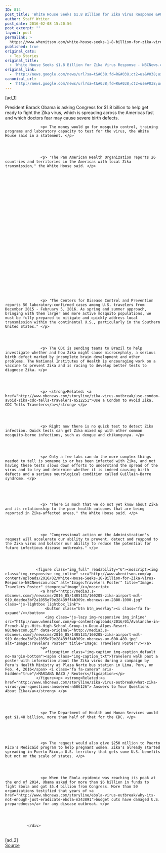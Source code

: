 ```yaml
---
ID: 814
post_title: 'White House Seeks $1.8 Billion for Zika Virus Response &#8211; NBCNews.com'
author: Staff Writer
post_date: 2016-02-08 15:20:56
post_excerpt: ""
layout: post
permalink: >
  https://www.whenitson.com/white-house-seeks-1-8-billion-for-zika-virus-response-nbcnews-com/
published: true
original_cats:
  - Top Stories
original_title:
  - 'White House Seeks $1.8 Billion for Zika Virus Response - NBCNews.com'
original_link:
  - 'http://news.google.com/news/url?sa=t&#038;fd=R&#038;ct2=us&#038;usg=AFQjCNGL7xNS7ugP6qPk18b7VBykeIKWFA&#038;clid=c3a7d30bb8a4878e06b80cf16b898331&#038;cid=52779044372015&#038;ei=VbK4VrjjOuHcwAGY0rH4AQ&#038;url=http://www.nbcnews.com/storyline/zika-virus-outbreak/white-house-seeks-1-8-billion-zika-virus-response-n513601'
canonical_url:
  - 'http://news.google.com/news/url?sa=t&#038;fd=R&#038;ct2=us&#038;usg=AFQjCNGL7xNS7ugP6qPk18b7VBykeIKWFA&#038;clid=c3a7d30bb8a4878e06b80cf16b898331&#038;cid=52779044372015&#038;ei=VbK4VrjjOuHcwAGY0rH4AQ&#038;url=http://www.nbcnews.com/storyline/zika-virus-outbreak/white-house-seeks-1-8-billion-zika-virus-response-n513601'
---
```

 [ad_1]
<br><div itemprop="articleBody" readability="93.947116916215">
                    <p> President Barack Obama is asking Congress for $1.8 billion to help get ready to fight the Zika virus, which is spreading across the Americas fast and which doctors fear may cause severe birth defects. </p>
                
              
              
              
                    <p> The money would go for mosquito control, training programs and laboratory capacity to test for the virus, the White House said in a statement. </p>
                
              
              
              
                    <p> "The Pan American Health Organization reports 26 countries and territories in the Americas with local Zika transmission," the White House said. </p>
                
              
              
              
                
              
              
              
                
                
                
                
                
                
                
                    
                
                
                
                
                
                
                
                
                
                
              
                    
              
              
                    <p> "The Centers for Disease Control and Prevention reports 50 laboratory-confirmed cases among U.S. travelers from December 2015 - February 5, 2016. As spring and summer approach, bringing with them larger and more active mosquito populations, we must be fully prepared to mitigate and quickly address local transmission within the continental U.S., particularly in the Southern United States." </p>
                
              
              
              
                    <p> The CDC is sending teams to Brazil to help investigate whether and how Zika might cause microcephaly, a serious birth defect marked by incomplete brain development and other problems. The National Institutes of Health is encouraging work on a vaccine to prevent Zika and is racing to develop better tests to diagnose Zika. </p>
                
              
              
              
                    <p> <strong>Related: <a href="http://www.nbcnews.com/storyline/zika-virus-outbreak/use-condom-avoid-zika-cdc-tells-travelers-n512251">Use a Condom to Avoid Zika, CDC Tells Travelers</a></strong> </p>
                
              
              
              
                    <p> Right now there is no quick test to detect Zika infection. Quick tests can get Zika mixed up with other common mosquito-borne infections, such as dengue and chikungunya. </p>
                
              
              
              
                    <p> Only a few labs can do the more complex things needed to tell is someone is or has been infected with Zika, and not having these tests slows down efforts to understand the spread of the virus and to try and determine whether it is indeed causing birth defects and a serious neurological condition called Guillain-Barre syndrome. </p>
                
              
                    
              
              
                    <p> "There is much that we do not yet know about Zika and its relationship to the poor health outcomes that are being reported in Zika-affected areas," the White House said. </p>
                
              
              
              
                    <p> "Congressional action on the Administration's request will accelerate our ability to prevent, detect and respond to the Zika virus and bolster our ability to reduce the potential for future infectious disease outbreaks." </p>
                
              
              
              
                  <figure class="img_full" readability="6"><noscript><img class="img-responsive img_inline" src="http://www.whenitson.com/wp-content/uploads/2016/02/White-House-Seeks-18-Billion-for-Zika-Virus-Response-NBCNewscom.nbc" alt="Image:Travelers Poster" title="Image: Travelers Poster" itemprop="image"/></noscript>
                    <a href="http://media3.s-nbcnews.com/j/newscms/2016_05/1405131/160205-zika-airport-mdl-919_6dedea3bf2a1055e79e28439ff4b309c.nbcnews-ux-2880-1000.jpg" class="js-lightbox lightbox_link">
                      <button class="btn btn_overlay"><i class="fa fa-expand"/></button>
                      <img class="js-lazy img-responsive img_inline" src="http://www.whenitson.com/wp-content/uploads/2016/01/Avalanche-in-French-Alps-Hits-High-School-Group-in-Deux-Alpes-Resort-NBCNewscom.gif" data-original="http://media3.s-nbcnews.com/j/newscms/2016_05/1405131/160205-zika-airport-mdl-919_6dedea3bf2a1055e79e28439ff4b309c.nbcnews-ux-600-480.jpg" alt="Image:Travelers Poster" title="Image: Travelers Poster"/></a>
                    <p>
                      <figcaption class="img-caption img-caption_default no-margin-bottom"><span class="img-caption_txt">Travelers walk past a poster with information about the Zika virus during a campaign by Peru's Health Ministry at Plaza Norte bus station in Lima, Peru, on Feb. 4, 2016</span> <i class="fa fa-camera" aria-hidden="true"/>MARIANA BAZO / Reuters</figcaption></p>
                  </figure><p> <strong>Related:<a href="http://www.nbcnews.com/storyline/zika-virus-outbreak/what-zika-virus-your-questions-answered-n506126"> Answers to Your Questions About Zika</a></strong> </p>
                
              
              
              
                    <p> The Department of Health and Human Services would get $1.48 billion, more than half of that for the CDC. </p>
                
              
                    
              
              
                    <p> The request would also give $250 million to Puerto Rico's Medicaid program to help pregnant women. Zika's already started spreading in Puerto Rico,a U.S. territory that gets some U.S. benefits but not on the scale of states. </p>
                
              
              
              
                    <p> When the Ebola epidemic was reaching its peak at the end of 2014, Obama asked for more than $6 billion in funds to fight Ebola and got $5.4 billion from Congress. More than 50 organizations testified that years of <a href="http://www.nbcnews.com/storyline/ebola-virus-outbreak/why-its-not-enough-just-eradicate-ebola-n243891">budget cuts have damaged U.S. preparedness</a> for any disease outbreak. </p>
                
              
              
              
              </div>
<br>[ad_2]
<br><a href="http://news.google.com/news/url?sa=t&#038;fd=R&#038;ct2=us&#038;usg=AFQjCNGL7xNS7ugP6qPk18b7VBykeIKWFA&#038;clid=c3a7d30bb8a4878e06b80cf16b898331&#038;cid=52779044372015&#038;ei=VbK4VrjjOuHcwAGY0rH4AQ&#038;url=http://www.nbcnews.com/storyline/zika-virus-outbreak/white-house-seeks-1-8-billion-zika-virus-response-n513601">Source </a>
